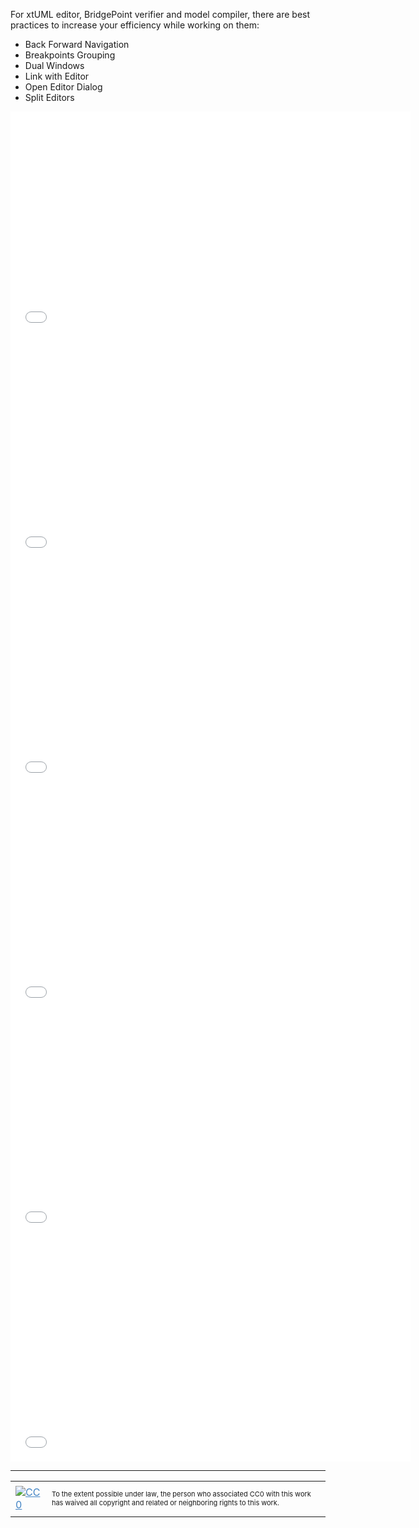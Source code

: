 For xtUML editor, BridgePoint verifier and model compiler, there are 
best practices to increase your efficiency while working on them:

* Back Forward Navigation 
* Breakpoints Grouping
* Dual Windows
* Link with Editor 
* Open Editor Dialog
* Split Editors

<iframe src="//www.youtube.com/embed/NGm2sgMTzsQ?rel=0" width="640" height="360" frameborder="0" allowfullscreen="allowfullscreen"></iframe> 

<iframe src="//www.youtube.com/embed/BmKirBaX4Xk?rel=0" width="640" height="360" frameborder="0" allowfullscreen="allowfullscreen"></iframe> 

<iframe src="//www.youtube.com/embed/pdnnyq8LW3Q?rel=0" width="640" height="360" frameborder="0" allowfullscreen="allowfullscreen"></iframe> 

<iframe src="//www.youtube.com/embed/GHmlRoX3Lr0?rel=0" width="640" height="360" frameborder="0" allowfullscreen="allowfullscreen"></iframe> 

<iframe src="//www.youtube.com/embed/rScvwv9mu1s?rel=0" width="640" height="360" frameborder="0" allowfullscreen="allowfullscreen"></iframe> 

<iframe src="//www.youtube.com/embed/6ixfu4FUXOk?rel=0" width="640" height="360" frameborder="0" allowfullscreen="allowfullscreen"></iframe> 

<hr style="color: #cccccc;" />

<table>
<tbody>
<tr>
<td><a style="color: #4183c4;" href="http://creativecommons.org/publicdomain/zero/1.0/"><img src="https://camo.githubusercontent.com/c5160f944848828fa33126d9a697e9abe43ea98f/687474703a2f2f692e6372656174697665636f6d6d6f6e732e6f72672f702f7a65726f2f312e302f38387833312e706e67" alt="CC0" data-canonical-src="http://i.creativecommons.org/p/zero/1.0/88x31.png" /></a></td>
<td>
<p style="font-size: 11px;">To the extent possible under law, the person who associated CC0 with this work has waived all copyright and related or neighboring rights to this work.</p>
</td>
</tr>
</tbody>
</table>
